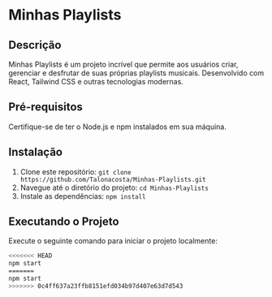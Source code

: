 # Minhas Playlists

## Descrição
Minhas Playlists é um projeto incrível que permite aos usuários criar, gerenciar e desfrutar de suas próprias playlists musicais. Desenvolvido com React, Tailwind CSS e outras tecnologias modernas.

## Pré-requisitos
Certifique-se de ter o Node.js e npm instalados em sua máquina.

## Instalação
1. Clone este repositório: `git clone https://github.com/Talonacosta/Minhas-Playlists.git`
2. Navegue até o diretório do projeto: `cd Minhas-Playlists`
3. Instale as dependências: `npm install`

## Executando o Projeto
Execute o seguinte comando para iniciar o projeto localmente:

```bash
<<<<<<< HEAD
npm start
=======
npm start
>>>>>>> 0c4ff637a23ffb8151efd034b97d407e63d7d543
